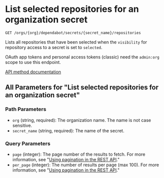 # List selected repositories for an organization secret

`GET /orgs/{org}/dependabot/secrets/{secret_name}/repositories`

Lists all repositories that have been selected when the `visibility`
for repository access to a secret is set to `selected`.

OAuth app tokens and personal access tokens (classic) need the `admin:org` scope to use this endpoint.

[API method documentation](https://docs.github.com/rest/dependabot/secrets#list-selected-repositories-for-an-organization-secret)

## All Parameters for "List selected repositories for an organization secret"

### Path Parameters

- `org` (string, required): The organization name. The name is not case sensitive.
- `secret_name` (string, required): The name of the secret.
### Query Parameters

- `page` (integer): The page number of the results to fetch. For more information, see "[Using pagination in the REST API](https://docs.github.com/rest/using-the-rest-api/using-pagination-in-the-rest-api)."
- `per_page` (integer): The number of results per page (max 100). For more information, see "[Using pagination in the REST API](https://docs.github.com/rest/using-the-rest-api/using-pagination-in-the-rest-api)."